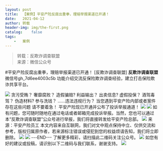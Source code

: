 ```yaml
---
layout:	post
title:	【案例】平安产险反腐出重拳，理赔举报渠道已开通！
date:	2021-04-12
author:	转载
header-img:	img/the-first.png
catalog:	false
tags:
	-	案例
---
```


<blockquote><p>转载：反欺诈调查联盟<br>
来源：微信公众号</p></blockquote>

#平安产险反腐出重拳，理赔举报渠道已开通！
[反欺诈调查联盟]
**反欺诈调查联盟**
微信号gh_7d6ee4003c5b
功能介绍交流反保险欺诈调查经验，建立打击保险欺诈共享平台。

![]({{site.baseurl}}/postimg/L6usUGPiatBQYUgwG8u6mJrWqN00ic1qIGCjgqggs3y8uofWaVOmWbOHI55sW5c2RnvI6bicnW94KoRficek1VGBCw.jpeg)
贪污受贿？
奢靡腐败？
造假骗赔?
利益输出？
出卖信息?
虚假投保？
酒驾毒驾？
伪造材料?
参与洗钱？
......违法违规行为？
当您遇到平安产险内部或者案件存在这些问题
请不要着急！
平安产险现已开通并公布了投诉举报通道！
![]({{site.baseurl}}/postimg/L6usUGPiatBQYUgwG8u6mJrWqN00ic1qIGBfP7tFYgNt1jRbKTZRicJB4zWnbJ7uJjzoeIdnOnWawBAdBv7Tf3PKA.jpeg)
![]({{site.baseurl}}/postimg/L6usUGPiatBQYUgwG8u6mJrWqN00ic1qIGdwic54ay27Ztib95XtFPszsRhviaaz0d0NVibbOD2DrTknBlWjETOtGPnQ.jpeg)
如有问题，您可随时随地在通过电话或者邮箱完成投诉举报。当然，您也可以通过本“反欺诈调查联盟”公众号进行举报，我们将直接转发给平安产险总部。
![]({{site.baseurl}}/postimg/L6usUGPiatBQYUgwG8u6mJrWqN00ic1qIGUnKcB77m9chwmSCA0Yjibm1XGWbj3ibQFgCG6ZeTCBiaZWpbXhEQO1nLw.jpeg)
来源：平安产险员工
本文内容来自互联网，我们对文中观点保持中立、仅供交流和参考，版权归属原作者，若来源标注错误或侵犯到您的权益烦请告知，我们将立即删除。
![]({{site.baseurl}}/postimg/L6usUGPiatBSs5Yxdp5NU9dpdqWanE7Mq7XpTo0mwlia1gia9NNFGTRYKdpVvrK2KgpAPictg52F8U9sicXI1jQ1dzA.jpeg)
![]({{site.baseurl}}/postimg/L6usUGPiatBRHiaTnBLKdskSP3wYDcZtJf2f60h3UdpFM6GSwK7CCH2tbN5oylMEt626eF9adsGd1vhInpcsALqA.png)
\---END---
了解更多精彩，请扫描此二维码关注公众号。
![]({{site.baseurl}}/postimg/L6usUGPiatBSs5Yxdp5NU9dpdqWanE7MqCqBlT3XLvPJX3Gf5uyzzsibZ3VPBdLY8ianrrF0435iblVibnnsnhQtsrA.png)
如您有好的建议或投稿，请识别以下二维码与我们联系，谢谢支持。
![]({{site.baseurl}}/postimg/L6usUGPiatBThjb2l9CE1XFs2QaicBj3pfnibvSibuBID2X4x6zEyvcMLWgTj74RdpicAib04Bn1Dianb55sZt1kpfvyA.jpeg)
